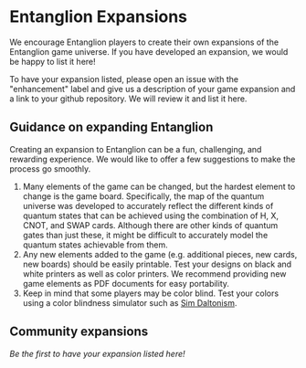# Entanglion Expansions
We encourage Entanglion players to create their own expansions of the Entanglion game universe. If you have developed an expansion, we would be happy to list it here!

To have your expansion listed, please open an issue with the "enhancement" label and give us a description of your game expansion and a link to your github repository. We will review it and list it here.

## Guidance on expanding Entanglion
Creating an expansion to Entanglion can be a fun, challenging, and rewarding experience. We would like to offer a few suggestions to make the process go smoothly.

1. Many elements of the game can be changed, but the hardest element to change is the game board. Specifically, the map of the quantum universe was developed to accurately reflect the different kinds of quantum states that can be achieved using the combination of H, X, CNOT, and SWAP cards. Although there are other kinds of quantum gates than just these, it might be difficult to accurately model the quantum states achievable from them.
2. Any new elements added to the game (e.g. additional pieces, new cards, new boards) should be easily printable. Test your designs on black and white printers as well as color printers. We recommend providing new game elements as PDF documents for easy portability.
3. Keep in mind that some players may be color blind. Test your colors using a color blindness simulator such as [Sim Daltonism](https://michelf.ca/projects/sim-daltonism/).

## Community expansions
_Be the first to have your expansion listed here!_
